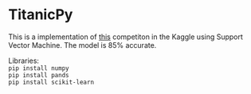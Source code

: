 # TitanicPy

This is a implementation of [this](https://www.kaggle.com/c/titanic) competiton in the Kaggle using Support Vector Machine.
The model is 85% accurate.

Libraries:  
`pip install numpy`  
`pip install pands`  
`pip install scikit-learn`



